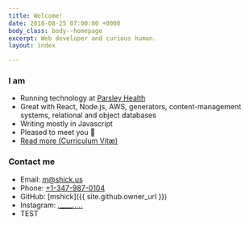 ```yaml
---
title: Welcome!
date: 2018-08-25 07:00:00 +0000
body_class: body--homepage
excerpt: Web developer and curious human.
layout: index

---
```

### I am

* Running technology at [Parsley Health](http://www.parsleyhealth.com)
* Great with React, Node.js, AWS, generators, content-management systems, relational and object databases
* Writing mostly in Javascript
* Pleased to meet you 👋
* [Read more (Curriculum Vitæ)](/cv/)

### Contact me

* Email: [m@shick.us](mailto:m@shick.us)
* Phone: [+1-347-987-0104](tel:+13479870104)
* GitHub: [mshick]({{ site.github.owner_url }})
* Instagram: [_.__________._._._._._](https://www.instagram.com/_._________._._._._._/)
* TEST